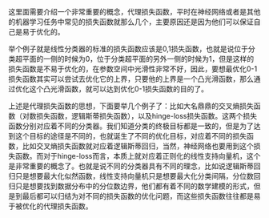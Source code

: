 这里面需要介绍一个非常重要的概念，代理损失函数，平时在神经网络或者是其他的机器学习任务中常见的损失函数就那么几个，主要原因还是因为他们可以保证自己是易于优化的。

举个例子就是线性分类器的标准的损失函数应该是0,1损失函数，也就是说位于分类超平面的一侧的时候为0，位于分类超平面的另外一侧的时候为1，但是这样的损失函数是不易于优化的，在参数空间中光滑性非常不好，因此，要想最优化0-1损失函数其实可以尝试去优化它的上界，只要他的上界是一个凸光滑函数，那么通过优化这个凸光滑函数，就可以达到优化0-1损失函数的目的了。

上述是代理损失函数的思想，下面要举几个例子了：比如大名鼎鼎的交叉熵损失函数（对数损失函数，逻辑斯蒂损失函数），以及hinge-loss损失函数。这两个损失函数分别对应着不同的分类器。我们知道分类的终极目标都是一致的，但是为了达到这个目标的途径是不同的，也就诞生了不同的优化目标，对应着不同的损失函数，比如交叉熵损失函数就对应着逻辑斯蒂回归，当然，神经网络也要用到这个损失函数。而对于hinge-loss而言，本质上就对应着正则化的线性支持向量机，这个是非常重要的概念了。也就是说不同的分类器具有不同的理念，比如说逻辑斯蒂回归只是想要最大化似然函数，线性支持向量机只是想要最大化分类间隔，分位数回归只是想要找到数据分布中的分位数边界，他们都有着不同的数学建模的形式，但是到最后都可以归结为对不同的损失函数的优化问题，而这些损失函数往往都是易于被优化的代理损失函数。